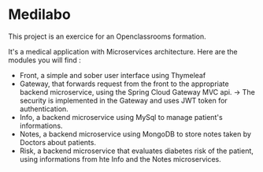 # Medilabo
 
This project is an exercice for an Openclassrooms formation.

It's a medical application with Microservices architecture.
Here are the modules you will find :
- Front, a simple and sober user interface using Thymeleaf
- Gateway, that forwards request from the front to the appropriate backend microservice, using the Spring Cloud Gateway MVC api.
   -> The security is implemented in the Gateway and uses JWT token for authentication.
- Info, a backend microservice using MySql to manage patient's informations.
- Notes, a backend microservice using MongoDB to store notes taken by Doctors about patients.
- Risk, a backend microservice that evaluates diabetes risk of the patient, using informations from hte Info and the Notes microservices.

  
